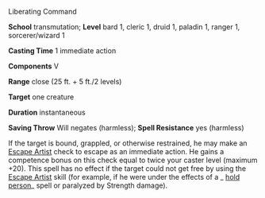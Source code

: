Liberating Command

**School** transmutation; **Level** bard 1, cleric 1, druid 1, paladin 1, ranger 1, sorcerer/wizard 1

**Casting Time** 1 immediate action

**Components** V

**Range** close (25 ft. + 5 ft./2 levels)

**Target** one creature

**Duration** instantaneous

**Saving Throw** Will negates (harmless); **Spell Resistance** yes (harmless)

If the target is bound, grappled, or otherwise restrained, he may make an [Escape Artist](/pathfinderRPG/prd/skills/escapeArtist.html#_escape-artist) check to escape as an immediate action. He gains a competence bonus on this check equal to twice your caster level (maximum +20). This spell has no effect if the target could not get free by using the [Escape Artist](/pathfinderRPG/prd/skills/escapeArtist.html#_escape-artist) skill (for example, if he were under the effects of a _ [hold person](/pathfinderRPG/prd/spells/holdPerson.html#_hold-person)_ spell or paralyzed by Strength damage).

